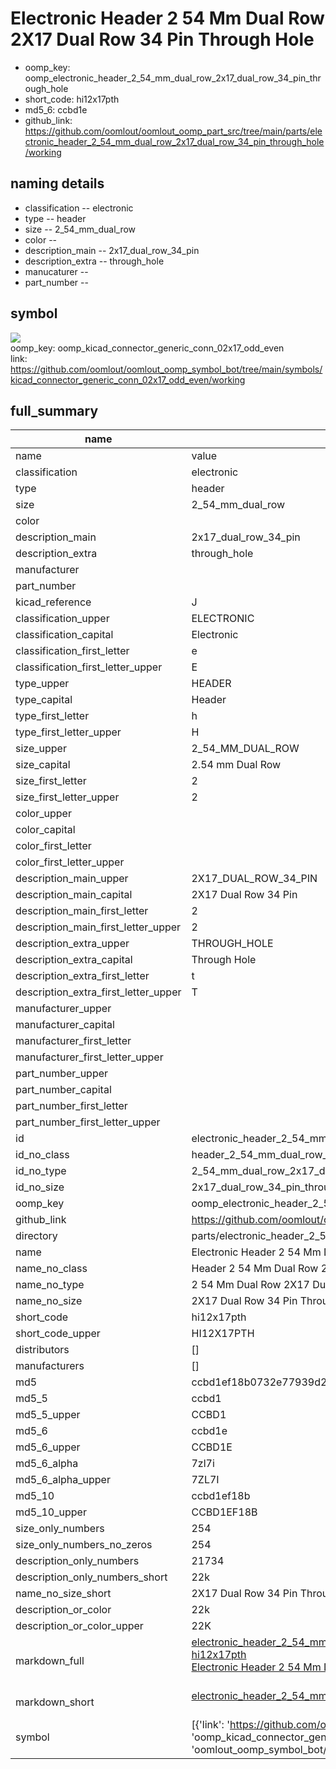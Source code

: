# Electronic Header 2 54 Mm Dual Row 2X17 Dual Row 34 Pin Through Hole

  
* oomp_key: oomp_electronic_header_2_54_mm_dual_row_2x17_dual_row_34_pin_through_hole 
* short_code: hi12x17pth
* md5_6: ccbd1e  
* github_link: https://github.com/oomlout/oomlout_oomp_part_src/tree/main/parts/electronic_header_2_54_mm_dual_row_2x17_dual_row_34_pin_through_hole/working  
## naming details
* classification -- electronic
* type -- header
* size -- 2_54_mm_dual_row
* color -- 
* description_main -- 2x17_dual_row_34_pin
* description_extra -- through_hole
* manucaturer -- 
* part_number -- 



## symbol

![](symbol/{index}/working/working_600.png)  
oomp_key: oomp_kicad_connector_generic_conn_02x17_odd_even  
link: https://github.com/oomlout/oomlout_oomp_symbol_bot/tree/main/symbols/kicad_connector_generic_conn_02x17_odd_even/working  


## full_summary
| name | value | 
| --- | --- | 
| name | value | 
| classification | electronic | 
| type | header | 
| size | 2_54_mm_dual_row | 
| color |  | 
| description_main | 2x17_dual_row_34_pin | 
| description_extra | through_hole | 
| manufacturer |  | 
| part_number |  | 
| kicad_reference | J | 
| classification_upper | ELECTRONIC | 
| classification_capital | Electronic | 
| classification_first_letter | e | 
| classification_first_letter_upper | E | 
| type_upper | HEADER | 
| type_capital | Header | 
| type_first_letter | h | 
| type_first_letter_upper | H | 
| size_upper | 2_54_MM_DUAL_ROW | 
| size_capital | 2.54 mm Dual Row | 
| size_first_letter | 2 | 
| size_first_letter_upper | 2 | 
| color_upper |  | 
| color_capital |  | 
| color_first_letter |  | 
| color_first_letter_upper |  | 
| description_main_upper | 2X17_DUAL_ROW_34_PIN | 
| description_main_capital | 2X17 Dual Row 34 Pin | 
| description_main_first_letter | 2 | 
| description_main_first_letter_upper | 2 | 
| description_extra_upper | THROUGH_HOLE | 
| description_extra_capital | Through Hole | 
| description_extra_first_letter | t | 
| description_extra_first_letter_upper | T | 
| manufacturer_upper |  | 
| manufacturer_capital |  | 
| manufacturer_first_letter |  | 
| manufacturer_first_letter_upper |  | 
| part_number_upper |  | 
| part_number_capital |  | 
| part_number_first_letter |  | 
| part_number_first_letter_upper |  | 
| id | electronic_header_2_54_mm_dual_row_2x17_dual_row_34_pin_through_hole | 
| id_no_class | header_2_54_mm_dual_row_2x17_dual_row_34_pin_through_hole | 
| id_no_type | 2_54_mm_dual_row_2x17_dual_row_34_pin_through_hole | 
| id_no_size | 2x17_dual_row_34_pin_through_hole | 
| oomp_key | oomp_electronic_header_2_54_mm_dual_row_2x17_dual_row_34_pin_through_hole | 
| github_link | https://github.com/oomlout/oomlout_oomp_part_src/tree/main/parts/electronic_header_2_54_mm_dual_row_2x17_dual_row_34_pin_through_hole/working | 
| directory | parts/electronic_header_2_54_mm_dual_row_2x17_dual_row_34_pin_through_hole | 
| name | Electronic Header 2 54 Mm Dual Row 2X17 Dual Row 34 Pin Through Hole | 
| name_no_class | Header 2 54 Mm Dual Row 2X17 Dual Row 34 Pin Through Hole | 
| name_no_type | 2 54 Mm Dual Row 2X17 Dual Row 34 Pin Through Hole | 
| name_no_size | 2X17 Dual Row 34 Pin Through Hole | 
| short_code | hi12x17pth | 
| short_code_upper | HI12X17PTH | 
| distributors | [] | 
| manufacturers | [] | 
| md5 | ccbd1ef18b0732e77939d21109a9eef1 | 
| md5_5 | ccbd1 | 
| md5_5_upper | CCBD1 | 
| md5_6 | ccbd1e | 
| md5_6_upper | CCBD1E | 
| md5_6_alpha | 7zl7i | 
| md5_6_alpha_upper | 7ZL7I | 
| md5_10 | ccbd1ef18b | 
| md5_10_upper | CCBD1EF18B | 
| size_only_numbers | 254 | 
| size_only_numbers_no_zeros | 254 | 
| description_only_numbers | 21734 | 
| description_only_numbers_short | 22k | 
| name_no_size_short | 2X17 Dual Row 34 Pin Through Hole | 
| description_or_color | 22k | 
| description_or_color_upper | 22K | 
| markdown_full | [electronic_header_2_54_mm_dual_row_2x17_dual_row_34_pin_through_hole](https://github.com/oomlout/oomlout_oomp_part_src/tree/main/parts/electronic_header_2_54_mm_dual_row_2x17_dual_row_34_pin_through_hole/working)<br>[hi12x17pth](https://github.com/oomlout/oomlout_oomp_part_src/tree/main/parts/electronic_header_2_54_mm_dual_row_2x17_dual_row_34_pin_through_hole/working)<br>[Electronic Header 2 54 Mm Dual Row 2X17 Dual Row 34 Pin Through Hole](https://github.com/oomlout/oomlout_oomp_part_src/tree/main/parts/electronic_header_2_54_mm_dual_row_2x17_dual_row_34_pin_through_hole/working)<br><br> | 
| markdown_short | [electronic_header_2_54_mm_dual_row_2x17_dual_row_34_pin_through_hole](https://github.com/oomlout/oomlout_oomp_part_src/tree/main/parts/electronic_header_2_54_mm_dual_row_2x17_dual_row_34_pin_through_hole/working)<br><br> | 
| symbol | [{'link': 'https://github.com/oomlout/oomlout_oomp_symbol_bot/tree/main/symbols/kicad_connector_generic_conn_02x17_odd_even', 'oomp_key': 'oomp_kicad_connector_generic_conn_02x17_odd_even', 'directory': 'oomlout_oomp_symbol_bot/symbols/kicad_connector_generic_conn_02x17_odd_even//working/working.kicad_sym', 'index': 0}] | 
